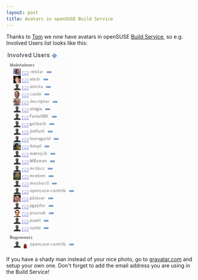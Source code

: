 ```yaml
--- 
layout: post
title: Avatars in openSUSE Build Service
---
```


Thanks to [Tom](http://digitalflow.de/) we now have avatars in openSUSE [Build Service](http://en.opensuse.org/Build_Service), so e.g. Involved Users list looks like this:

![involved-users](/assets/involved-users.png)

If you have a shady man instead of your nice photo, go to [gravatar.com](http://gravatar.com/) and setup your own one. Don't forget to add the email address you are using in the Build Service!
